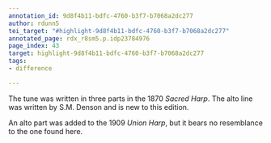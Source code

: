 ```yaml
---
annotation_id: 9d8f4b11-bdfc-4760-b3f7-b7068a2dc277
author: rdunn5
tei_target: "#highlight-9d8f4b11-bdfc-4760-b3f7-b7068a2dc277"
annotated_page: rdx_r8sm5.p.idp23784976
page_index: 43
target: highlight-9d8f4b11-bdfc-4760-b3f7-b7068a2dc277
tags:
- difference

---
```

The tune was written in three parts in the 1870 *Sacred Harp*.  The alto line was written by S.M. Denson and is new to this edition.

An alto part was added to the 1909 *Union Harp*, but it bears no resemblance to the one found here.